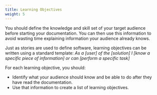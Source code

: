 ```yaml
---
title: Learning Objectives
weight: 5
---
```


You should define the knowledge and skill set of your target audience before starting your documentation. 
You can then use this information to avoid wasting time explaining information your audience already knows.

Just as stories are used to define software, learning objectives can be written using a standard template: 
*As a [user] of the [solution] I [know a specific piece of information] or can [perform a specific task]*

For each learning objective, you should:

- Identify what your audience should know and be able to do after they have read the documentation.
- Use that information to create a list of learning objectives.
